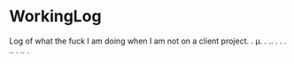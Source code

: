 # WorkingLog
Log of what the fuck I am doing when I am not on a client project.
.
µ.
.
..
.
.
.
..
.
..
.
